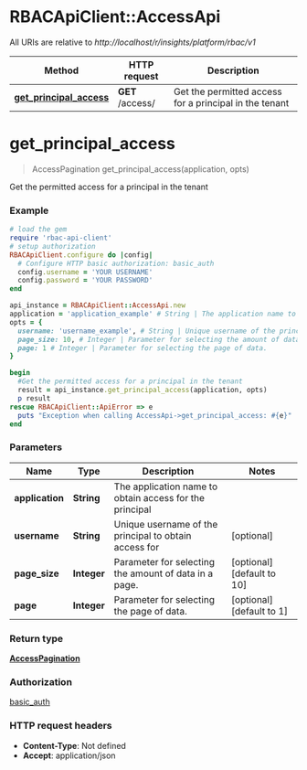 # RBACApiClient::AccessApi

All URIs are relative to *http://localhost/r/insights/platform/rbac/v1*

Method | HTTP request | Description
------------- | ------------- | -------------
[**get_principal_access**](AccessApi.md#get_principal_access) | **GET** /access/ | Get the permitted access for a principal in the tenant


# **get_principal_access**
> AccessPagination get_principal_access(application, opts)

Get the permitted access for a principal in the tenant

### Example
```ruby
# load the gem
require 'rbac-api-client'
# setup authorization
RBACApiClient.configure do |config|
  # Configure HTTP basic authorization: basic_auth
  config.username = 'YOUR USERNAME'
  config.password = 'YOUR PASSWORD'
end

api_instance = RBACApiClient::AccessApi.new
application = 'application_example' # String | The application name to obtain access for the principal
opts = {
  username: 'username_example', # String | Unique username of the principal to obtain access for
  page_size: 10, # Integer | Parameter for selecting the amount of data in a page.
  page: 1 # Integer | Parameter for selecting the page of data.
}

begin
  #Get the permitted access for a principal in the tenant
  result = api_instance.get_principal_access(application, opts)
  p result
rescue RBACApiClient::ApiError => e
  puts "Exception when calling AccessApi->get_principal_access: #{e}"
end
```

### Parameters

Name | Type | Description  | Notes
------------- | ------------- | ------------- | -------------
 **application** | **String**| The application name to obtain access for the principal | 
 **username** | **String**| Unique username of the principal to obtain access for | [optional] 
 **page_size** | **Integer**| Parameter for selecting the amount of data in a page. | [optional] [default to 10]
 **page** | **Integer**| Parameter for selecting the page of data. | [optional] [default to 1]

### Return type

[**AccessPagination**](AccessPagination.md)

### Authorization

[basic_auth](../README.md#basic_auth)

### HTTP request headers

 - **Content-Type**: Not defined
 - **Accept**: application/json



